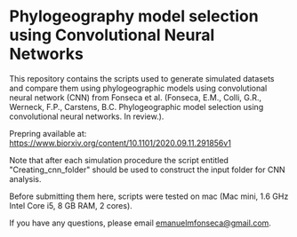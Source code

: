 # Phylogeography model selection using Convolutional Neural Networks

This repository contains the scripts used to generate simulated datasets and compare them using phylogeographic models using convolutional neural network (CNN) from Fonseca et al. (Fonseca, E.M., Colli, G.R., Werneck, F.P., Carstens, B.C. Phylogeographic model selection using convolutional neural networks. In review.).

Prepring available at: https://www.biorxiv.org/content/10.1101/2020.09.11.291856v1

Note that after each simulation procedure the script entitled "Creating_cnn_folder" should be used to construct the input folder for CNN analysis.  

Before submitting them here, scripts were tested on mac (Mac mini, 1.6 GHz Intel Core i5, 8 GB RAM, 2 cores).

If you have any questions, please email emanuelmfonseca@gmail.com.


